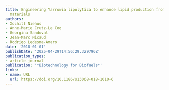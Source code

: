 ```yaml
---
title: Engineering Yarrowia lipolytica to enhance lipid production from lignocellulosic
  materials
authors:
- Xochitl Niehus
- Anne-Marie Crutz-Le Coq
- Georgina Sandoval
- Jean‐Marc Nicaud
- Rodrigo Ledesma‐Amaro
date: '2018-01-01'
publishDate: '2025-04-29T14:56:29.329796Z'
publication_types:
- article-journal
publication: '*Biotechnology for Biofuels*'
links:
- name: URL
  url: https://doi.org/10.1186/s13068-018-1010-6
---
```

